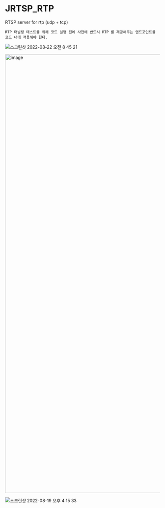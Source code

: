 # JRTSP_RTP
RTSP server for rtp (udp + tcp)
~~~
RTP 터널링 테스트를 위해 코드 실행 전에 사전에 반드시 RTP 를 제공해주는 엔드포인트를 코드 내에 적용해야 한다.
~~~
  
![스크린샷 2022-08-22 오전 8 45 21](https://user-images.githubusercontent.com/37236920/185815972-4e8e357f-26be-4dc9-bf2e-4e0b885ef93d.png)
  
<img width="1429" alt="image" src="https://user-images.githubusercontent.com/37236920/191145021-a32222e6-9a97-47e2-b806-83ae6d2b84cf.png">
  
![스크린샷 2022-08-19 오후 4 15 33](https://user-images.githubusercontent.com/37236920/185564631-15f15ef7-3065-48b4-bf2f-ca76d804c79c.png)
  
